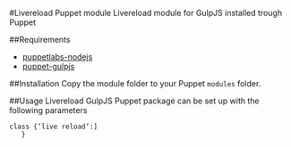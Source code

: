 #Livereload Puppet module
Livereload module for GulpJS installed trough Puppet

##Requirements
- [puppetlabs-nodejs](https://github.com/puppetlabs/puppetlabs-nodejs)
- [puppet-gulpjs](https://github.com/Edentic/puppet-gulpjs)

##Installation
Copy the module folder to your Puppet `modules` folder.

##Usage
Livereload GulpJS Puppet package can be set up with the following parameters
```
class {‘live reload’:]
   }
```